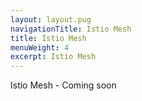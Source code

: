 ```yaml
---
layout: layout.pug
navigationTitle: Istio Mesh
title: Istio Mesh
menuWeight: 4
excerpt: Istio Mesh
---
```

Istio Mesh - Coming soon